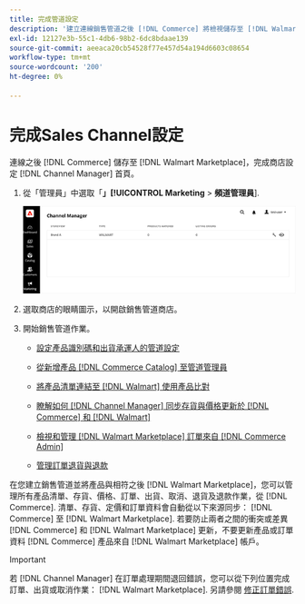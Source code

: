 ```yaml
---
title: 完成管道設定
description: '建立連線銷售管道之後 [!DNL Commerce] 將檢視儲存至 [!DNL Walmart Marketplace]，開啟管道並完成管道設定。 然後，開始新增產品、管理清單、存貨、訂價及訂單的處理 [!DNL Channel Manager].'
exl-id: 12127e3b-55c1-4db6-98b2-6dc8bdaae139
source-git-commit: aeeaca20cb54528f77e457d54a194d6603c08654
workflow-type: tm+mt
source-wordcount: '200'
ht-degree: 0%

---
```


# 完成Sales Channel設定

連線之後 [!DNL Commerce] 儲存至 [!DNL Walmart Marketplace]，完成商店設定 [!DNL Channel Manager] 首頁。

1. 從「管理員」中選取「**」[!UICONTROL Marketing** > **頻道管理員**].

   ![管理管道管理員存放區](assets/channel-manager-setup-first-store.png)

1. 選取商店的眼睛圖示，以開啟銷售管道商店。

1. 開始銷售管道作業。

   - [設定產品識別碼和出貨承運人的管道設定](settings-overview.md)

   - [從新增產品 [!DNL Commerce Catalog] 至管道管理員](add-products-to-channel-store.md)

   - [將產品清單連結至 [!DNL Walmart] 使用產品比對](connect-listings-to-marketplace.md)

   - [瞭解如何 [!DNL Channel Manager] 同步存貨與價格更新於 [!DNL Commerce] 和 [!DNL Walmart]](inventory-and-price-updates.md)

   - [檢視和管理 [!DNL Walmart Marketplace] 訂單來自 [!DNL Commerce Admin]](manage-orders.md)

   - [管理訂單退貨與退款](return-refund-orders.md)

在您建立銷售管道並將產品與相符之後 [!DNL Walmart Marketplace]，您可以管理所有產品清單、存貨、價格、訂單、出貨、取消、退貨及退款作業，從 [!DNL Commerce]. 清單、存貨、定價和訂單資料會自動從以下來源同步： [!DNL Commerce] 至 [!DNL Walmart Marketplace]. 若要防止兩者之間的衝突或差異 [!DNL Commerce] 和 [!DNL Walmart Marketplace] 更新，不要更新產品或訂單資料 [!DNL Commerce] 產品來自 [!DNL Walmart Marketplace] 帳戶。

>[!IMPORTANT]
>
>若 [!DNL Channel Manager] 在訂單處理期間退回錯誤，您可以從下列位置完成訂單、出貨或取消作業： [!DNL Walmart Marketplace]. 另請參閱 [修正訂單錯誤](process-orders.md#fix-order-errors).

